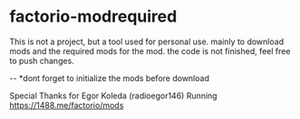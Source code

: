 # factorio-modrequired
This is not a project, but a tool used for personal use. mainly to download mods and the required mods for the mod.
the code is not finished, feel free to push changes.


-- *dont forget to initialize the mods before download

Special Thanks for Egor Koleda (radioegor146) Running https://1488.me/factorio/mods
